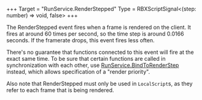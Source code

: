 +++
Target = "RunService.RenderStepped"
Type = RBXScriptSignal<(step: number) => void, false>
+++

The RenderStepped event fires when a frame is rendered on the client. It fires at around 60 times per second, so the time step is around 0.0166 seconds. If the framerate drops, this event fires less often.There's no guarantee that functions connected to this event will fire at the exact same time. To be sure that certain functions are called in synchronization with each other, use [RunService.BindToRenderStep](https://developer.roblox.com/api-reference/function/RunService/BindToRenderStep) instead, which allows specification of a "render priority".Also note that RenderStepped must only be used in `LocalScript`s, as they refer to each frame that is being rendered.